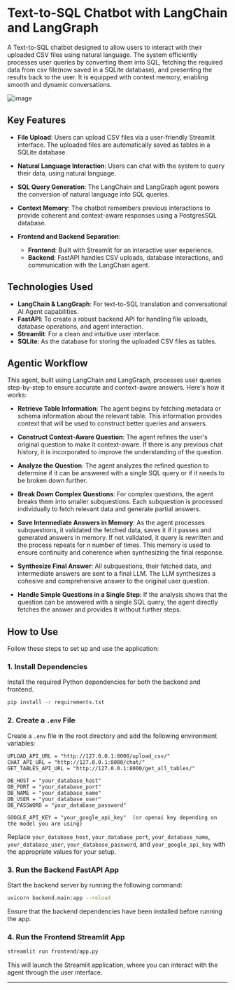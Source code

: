 
# Text-to-SQL Chatbot with LangChain and LangGraph

A Text-to-SQL chatbot designed to allow users to interact with their uploaded CSV files using natural language. The system efficiently processes user queries by converting them into SQL, fetching the required data from csv file(now saved in a SQLite database), and presenting the results back to the user. It is equipped with context memory, enabling smooth and dynamic conversations.

![image](https://github.com/user-attachments/assets/a93452ab-375d-4e88-8adb-ba097cf431d0)


## Key Features
- **File Upload**: Users can upload CSV files via a user-friendly Streamlit interface. The uploaded files are automatically saved as tables in a SQLite database. 

- **Natural Language Interaction**: Users can chat with the system to query their data, using natural language.
- **SQL Query Generation**: The LangChain and LangGraph agent powers the conversion of natural language into SQL queries.
- **Context Memory**: The chatbot remembers previous interactions to provide coherent and context-aware responses using a PostgresSQL database.

- **Frontend and Backend Separation**:
  - **Frontend**: Built with Streamlit for an interactive user experience.
  - **Backend**: FastAPI handles CSV uploads, database interactions, and communication with the LangChain agent.

## Technologies Used
- **LangChain & LangGraph**: For text-to-SQL translation and conversational AI Agent capabilities.
- **FastAPI**: To create a robust backend API for handling file uploads, database operations, and agent interaction.
- **Streamlit**: For a clean and intuitive user interface.
- **SQLite**: As the database for storing the uploaded CSV files as tables.
## Agentic Workflow
This agent, built using LangChain and LangGraph, processes user queries step-by-step to ensure accurate and context-aware answers. Here's how it works:
- **Retrieve Table Information**: The agent begins by fetching metadata or schema   information about the relevant table. This information provides context that will be used to construct better queries and answers.

- **Construct Context-Aware Question**: The agent refines the user's original question to make it context-aware. If there is any previous chat history, it is incorporated to improve the understanding of the question.

- **Analyze the Question**: The agent analyzes the refined question to determine if it can be answered with a single SQL query or if it needs to be broken down further.

- **Break Down Complex Questions**: For complex questions, the agent breaks them into smaller subquestions. Each subquestion is processed individually to fetch relevant data and generate partial answers.

- **Save Intermediate Answers in Memory**: As the agent processes subquestions, it validated the fetched data, saves it if it passes and generated answers in memory. If not validated, it query is rewritten and the process repeats for n number of times. This memory is used to ensure continuity and coherence when synthesizing the final response.

- **Synthesize Final Answer**: All subquestions, their fetched data, and intermediate answers are sent to a final LLM. The LLM synthesizes a cohesive and comprehensive answer to the original user question.

- **Handle Simple Questions in a Single Step**: If the analysis shows that the question can be answered with a single SQL query, the agent directly fetches the answer and provides it without further steps.
## How to Use  

Follow these steps to set up and use the application:  

### 1. Install Dependencies  
Install the required Python dependencies for both the backend and frontend.  

```bash  
pip install -r requirements.txt  
```  

### 2. Create a `.env` File  
Create a `.env` file in the root directory and add the following environment variables:  

```env  
UPLOAD_API_URL = "http://127.0.0.1:8000/upload_csv/"  
CHAT_API_URL = "http://127.0.0.1:8000/chat/"  
GET_TABLES_API_URL = "http://127.0.0.1:8000/get_all_tables/"  

DB_HOST = "your_database_host"  
DB_PORT = "your_database_port"  
DB_NAME = "your_database_name"  
DB_USER = "your_database_user"  
DB_PASSWORD = "your_database_password"  

GOOGLE_API_KEY = "your_google_api_key"  (or openai key depending on the model you are using)
```  

Replace `your_database_host`, `your_database_port`, `your_database_name`, `your_database_user`, `your_database_password`, and `your_google_api_key` with the appropriate values for your setup.  

### 3. Run the Backend FastAPI App  
Start the backend server by running the following command:  

```bash  
uvicorn backend.main:app --reload
```  

Ensure that the backend dependencies have been installed before running the app.  

### 4. Run the Frontend Streamlit App  
 

```bash  
streamlit run frontend/app.py  
```  

This will launch the Streamlit application, where you can interact with the agent through the user interface.  

---

